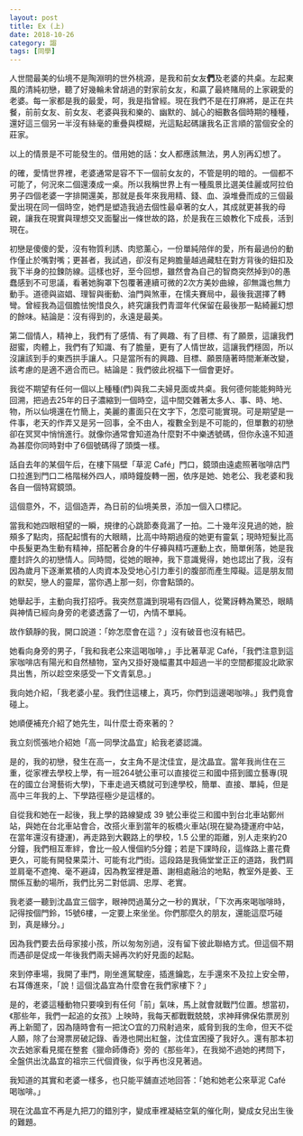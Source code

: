 ```yaml
---
layout: post
title: Ex (上)
date: 2018-10-26
category: 謅
tags: [同學]
---
```


人世間最美的仙境不是陶淵明的世外桃源，是我和前女友**們**及老婆的共桌。左起東風的清純初戀，聽了好幾輪未曾胡過的對家前女友，和贏了最終賭局的上家親愛的老婆。每一家都是我的最愛，呵，我是指曾經。現在我們不是在打麻將，是正在共餐，前前女友、前女友、老婆與我和樂的、幽默的、誠心的細數各個時期的種種，還好這三個另一半沒有絲毫的重疊與模糊，光這點起碼讓我名正言順的當個安全的莊家。

以上的情景是不可能發生的。借用她的話：女人都應該無法，男人別再幻想了。

<!--more-->
的確，愛情世界裡，老婆通常是容不下一個前女友的，不管是明的暗的。一個都不可能了，何況來二個還湊成一桌。所以我稱世界上有一種風景比選美佳麗或阿拉伯男子四個老婆一字排開還美，那就是長年來我用精、錢、血、淚堆疊而成的三個最愛出現在同一個時空，她們是塑造我過去個性最卓著的女人，其成就更甚我的母親，讓我在現實與理想交叉面鑿出一條世故的路，於是我在三娘教化下成長，活到現在。

初戀是傻傻的愛，沒有物質利誘、肉慾薰心，一份單純陪伴的愛，所有最過份的動作僅止於嘴對嘴；更甚者，我試過，卻沒有足夠膽量越過藏駐在對方背後的鈕扣及我下半身的拉鍊防線。這樣也好，至今回想，雖然會為自己的智商突然掉到0的愚蠢感到不可思議，看著她胸罩下包覆著連續可微的2次方美妙曲線，卻無識也無力動手。道德與盜娼、理智與衝動、油門與煞車，在懦夫賽局中，最後我選擇了轉彎。曾經我為這個膽怯惋惜良久，終究讓我們青澀年代保留在最後那一點綺麗幻想的餘味。結論是：沒有得到的，永遠是最美。

第二個情人，精神上，我們有了感情、有了興趣、有了目標、有了願景，這讓我們甜蜜，肉體上，我們有了知識、有了膽量，更有了人情世故，這讓我們穩固，所以沒讓該到手的東西拱手讓人。只是當所有的興趣、目標、願景隨著時間漸漸改變，該考慮的是適不適合而已。結論是：我們彼此祝福下一個會更好。

我從不期望有任何一個以上種種(們)與我二夫婦見面或共桌。我何德何能能夠時光回溯，把過去25年的日子濃縮到一個時空，這中間交雜著太多人、事、時、地、物，所以仙境還在竹簡上，美麗的畫面只在文字下，怎麼可能實現。可是期望是一件事，老天的作弄又是另一回事，全不由人，複數全到是不可能的，但單數的初戀卻在冥冥中悄悄進行。就像你通常會知道為什麼對不中樂透號碼，但你永遠不知道為甚麼你同時對中了6個號碼得了頭獎一樣。

話自去年的某個午后，在樓下隔壁「草泥 Café」門口，鏡頭由遠處照著咖啡店門口拉進到門口二格階梯外四人，順時鐘旋轉一圈，依序是她、她老公、我老婆和我各自一個特寫鏡頭。

這個意外，不，這個造弄，為日前的仙境美景，添加一個入口標記。

當我和她四眼相望的一瞬，規律的心跳節奏竟漏了一拍。二十幾年沒見過的她，臉頰多了點肉，搭配起慣有的大眼睛，比高中時期過瘦的她更有靈氣；現時短髮比高中長髮更為生動有精神，搭配著合身的牛仔褲與精巧運動上衣，簡單俐落，她是我塵封許久的初戀情人。同時間，從她的眼神，我下意識覺得，她也認出了我，沒有因為歲月下逐漸累積的人肉資本及受地心引力牽引的腹部而產生障礙。這是朋友間的默契，戀人的靈犀，當你遇上那一刻，你會點頭的。

她舉起手，主動向我打招呼。我突然意識到現場有四個人，從驚訝轉為驚恐，眼睛與神情已經向身旁的老婆透露了一切，內情不單純。

故作鎮靜的我，開口說道：「妳怎麼會在這？」沒有破音也沒有結巴。

她看向身旁的男子，「我和我老公來這喝咖啡，」手比著草泥 Café，「我們注意到這家咖啡店有陽光和自然植物，室內又掛好幾幅畫其中超過一半的空間都擺設北歐家具出售，所以趁空來感受一下文青氣息。」

我向她介紹，「我老婆小星。我們住這樓上，真巧，你們到這邊喝咖啡。」我們竟會碰上。

她順便補充介紹了她先生，叫什麼士奇來著的？

我立刻慌張地介紹她「高一同學沈晶宜」給我老婆認識。

是的，我的初戀，發生在高一，女主角不是沈佳宜，是沈晶宜。當年我尚住在三重，從家裡去學校上學，有一班264號公車可以直接從三和國中搭到國立藝專(現在的國立台灣藝術大學)，下車走過天橋就可到達學校，簡單、直接、單純，但是高中三年我的上、下學路徑極少是這樣的。

自從我和她在一起後，我上學的路線變成 39 號公車從三和國中到台北車站鄭州站，與她在台北車站會合，改搭火車到當年的板橋火車站(現在變為捷運府中站，在當年還沒有捷運)，再走路到大觀路上的學校，1.5 公里的距離，別人走來約20分鐘，我們相互牽絆，會比一般人慢個約5分鐘；若是下課時段，這條路上畫花費更久，可能有開發果菜汁、可能有北門街。這段路是我倆堂堂正正的道路，我們肩並肩毫不遮掩、毫不避諱，因為教室裡是蕭、謝相處融洽的地點，教室外是姜、王關係互動的場所，我們比另二對低調、忠厚、老實。

我老婆一聽到沈晶宜三個字，眼神閃過萬分之一秒的異狀，「下次再來喝咖啡時，記得按個門鈴，15號6樓，一定要上來坐坐。你們那麼久的朋友，還能這麼巧碰到，真是緣分。」

因為我們要去岳母家接小孩，所以匆匆別過，沒有留下彼此聯絡方式。但這個不期而遇卻是促成一年後我們兩夫婦再次約好見面的起點。

來到停車場，我開了車門，剛坐進駕駛座，插進鑰匙，左手還來不及拉上安全帶，右耳傳進來，「說！這個沈晶宜為什麼會在我們家樓下？」

是的，老婆這種動物只要嗅到有任何「前」氣味，馬上就會就戰鬥位置。想當初，《那些年，我們一起追的女孩》上映時，我每天都戰戰兢兢，求神拜佛保佑票房別再上新聞了，因為隨時會有一把沈○宜的刀飛射過來，威脅到我的生命，但天不從人願，除了台灣票房破記錄、香港也開出紅盤，沈佳宜困擾了我好久。還有那本初次去她家看見擺在整套《獵命師傳奇》旁的《那些年》，在我拗不過她的拷問下，全盤供出沈晶宜的祖宗三代個資後，似乎再也沒見著過。

我知道的其實和老婆一樣多，也只能平舖直述地回答：「她和她老公來草泥 Café 喝咖啡。」

現在沈晶宜不再是九把刀的錯別字，變成車裡凝結空氣的催化劑，變成女兒出生後的難題。
